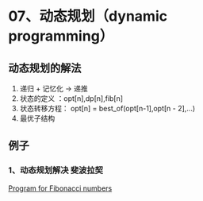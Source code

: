 

# 07、动态规划（dynamic programming）

## 动态规划的解法
 
 1. 递归 + 记忆化 -> 递推
 2. 状态的定义 ：opt[n],dp[n],fib[n]
 3. 状态转移方程： opt[n] = best_of(opt[n-1],opt[n - 2],...)
 4. 最优子结构
 
 
 
## 例子

### 1、动态规划解决  斐波拉契
[Program for Fibonacci numbers](/space/pankui/basis/dynamic_programing/FibExample01.java)
 
 
 

